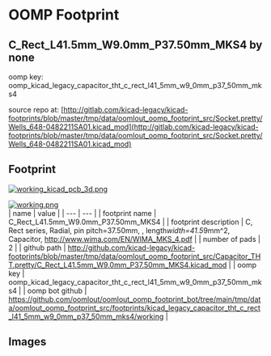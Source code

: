 # OOMP Footprint  
## C_Rect_L41.5mm_W9.0mm_P37.50mm_MKS4  by none  
  
oomp key: oomp_kicad_legacy_capacitor_tht_c_rect_l41_5mm_w9_0mm_p37_50mm_mks4  
  
source repo at: [http://gitlab.com/kicad-legacy/kicad-footprints/blob/master/tmp/data/oomlout_oomp_footprint_src/Socket.pretty/Wells_648-0482211SA01.kicad_mod](http://gitlab.com/kicad-legacy/kicad-footprints/blob/master/tmp/data/oomlout_oomp_footprint_src/Socket.pretty/Wells_648-0482211SA01.kicad_mod)  
## Footprint  
  
[![working_kicad_pcb_3d.png](working_kicad_pcb_3d_600.png)](working_kicad_pcb_3d.png)  
  
[![working.png](working_600.png)](working.png)  
| name | value | 
| --- | --- | 
| footprint name | C_Rect_L41.5mm_W9.0mm_P37.50mm_MKS4 | 
| footprint description | C, Rect series, Radial, pin pitch=37.50mm, , length*width=41.5*9mm^2, Capacitor, http://www.wima.com/EN/WIMA_MKS_4.pdf | 
| number of pads | 2 | 
| github path | http://github.com/kicad-legacy/kicad-footprints/blob/master/tmp/data/oomlout_oomp_footprint_src/Capacitor_THT.pretty/C_Rect_L41.5mm_W9.0mm_P37.50mm_MKS4.kicad_mod | 
| oomp key | oomp_kicad_legacy_capacitor_tht_c_rect_l41_5mm_w9_0mm_p37_50mm_mks4 | 
| oomp bot github | https://github.com/oomlout/oomlout_oomp_footprint_bot/tree/main/tmp/data/oomlout_oomp_footprint_src/footprints/kicad_legacy_capacitor_tht_c_rect_l41_5mm_w9_0mm_p37_50mm_mks4/working | 
## Images  
